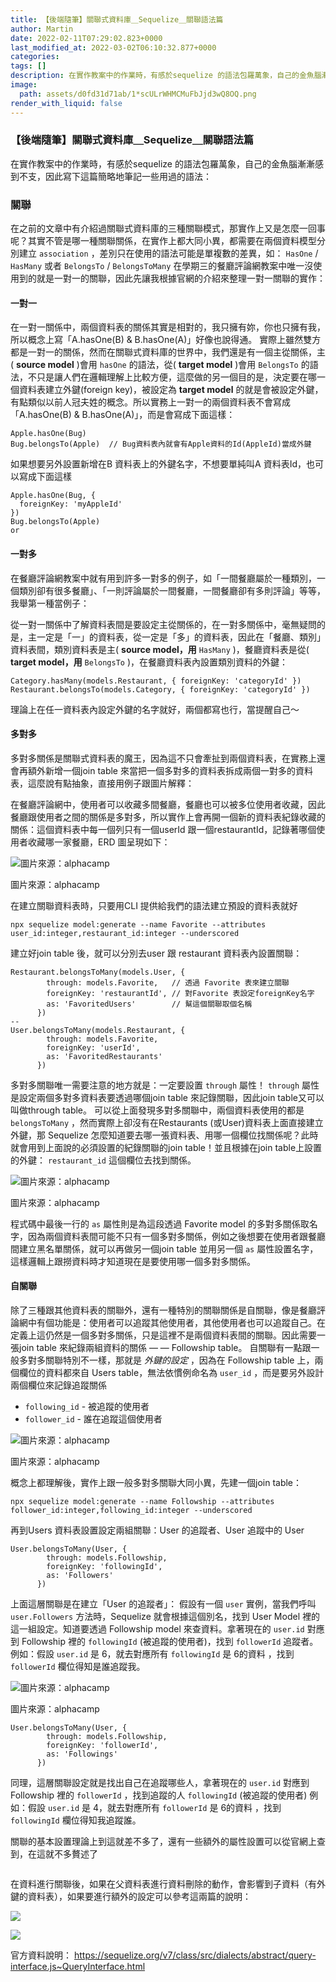 ```yaml
---
title: 【後端隨筆】關聯式資料庫＿Sequelize＿關聯語法篇
author: Martin
date: 2022-02-11T07:29:02.823+0000
last_modified_at: 2022-03-02T06:10:32.877+0000
categories: 
tags: []
description: 在實作教案中的作業時，有感於sequelize 的語法包羅萬象，自己的金魚腦漸漸感到不支，因此寫下這篇簡略地筆記一些用過的語法：
image:
  path: assets/d0fd31d71ab/1*scULrWHMCMuFbJjd3wQ8OQ.png
render_with_liquid: false
---
```


### 【後端隨筆】關聯式資料庫＿Sequelize＿關聯語法篇

在實作教案中的作業時，有感於sequelize 的語法包羅萬象，自己的金魚腦漸漸感到不支，因此寫下這篇簡略地筆記一些用過的語法：
### 關聯

在之前的文章中有介紹過關聯式資料庫的三種關聯模式，那實作上又是怎麼一回事呢？其實不管是哪一種關聯關係，在實作上都大同小異，都需要在兩個資料模型分別建立 `association` ，差別只在使用的語法可能是單複數的差異，如： `HasOne` / `HasMany` 或者 `BelongsTo` / `BelongsToMany` 
在學期三的餐廳評論網教案中唯一沒使用到的就是一對一的關聯，因此先讓我根據官網的介紹來整理一對一關聯的實作：
#### 一對一

在一對一關係中，兩個資料表的關係其實是相對的，我只擁有妳，你也只擁有我，所以概念上寫「A\.hasOne\(B\) & B\.hasOne\(A\)」好像也說得通。
實際上雖然雙方都是一對一的關係，然而在關聯式資料庫的世界中，我們還是有一個主從關係，主\( **source model** \)會用 `hasOne` 的語法，從\( **target model** \)會用 `BelongsTo` 的語法，不只是讓人們在邏輯理解上比較方便，這麼做的另一個目的是，決定要在哪一個資料表建立外鍵\(foreign key\)，被設定為 **target model** 的就是會被設定外鍵，有點類似以前人冠夫姓的概念。所以實務上一對一的兩個資料表不會寫成「A\.hasOne\(B\) & B\.hasOne\(A\)」，而是會寫成下面這樣：
```
Apple.hasOne(Bug)
Bug.belongsTo(Apple)  // Bug資料表內就會有Apple資料的Id(AppleId)當成外鍵
```

如果想要另外設置新增在B 資料表上的外鍵名字，不想要單純叫A 資料表Id，也可以寫成下面這樣
```
Apple.hasOne(Bug, {   
  foreignKey: 'myAppleId' 
})
Bug.belongsTo(Apple)
or
```
#### 一對多

在餐廳評論網教案中就有用到許多一對多的例子，如「一間餐廳屬於一種類別，一個類別卻有很多餐廳」、「一則評論屬於一間餐廳，一間餐廳卻有多則評論」等等，我舉第一種當例子：

從一對一關係中了解資料表間是要設定主從關係的，在一對多關係中，毫無疑問的是，主一定是「一」的資料表，從一定是「多」的資料表，因此在「餐廳、類別」資料表間，類別資料表是主\( **source model，用** `HasMany` \)，餐廳資料表是從\( **target model，用** `BelongsTo` \)，在餐廳資料表內設置類別資料的外鍵：
```
Category.hasMany(models.Restaurant, { foreignKey: 'categoryId' })
Restaurant.belongsTo(models.Category, { foreignKey: 'categoryId' })
```

理論上在任一資料表內設定外鍵的名字就好，兩個都寫也行，當提醒自己～
#### 多對多

多對多關係是關聯式資料表的魔王，因為這不只會牽扯到兩個資料表，在實務上還會再額外新增一個join table 來當把一個多對多的資料表拆成兩個一對多的資料表，這麼說有點抽象，直接用例子跟圖片解釋：

在餐廳評論網中，使用者可以收藏多間餐廳，餐廳也可以被多位使用者收藏，因此餐廳跟使用者之間的關係是多對多，所以實作上會再開一個新的資料表紀錄收藏的關係：這個資料表中每一個列只有一個userId 跟一個restaurantId，記錄著哪個使用者收藏哪一家餐廳，ERD 圖呈現如下：


![圖片來源：alphacamp](/assets/d0fd31d71ab/1*scULrWHMCMuFbJjd3wQ8OQ.png)

圖片來源：alphacamp

在建立關聯資料表時，只要用CLI 提供給我們的語法建立預設的資料表就好
```
npx sequelize model:generate --name Favorite --attributes user_id:integer,restaurant_id:integer --underscored
```

建立好join table 後，就可以分別去user 跟 restaurant 資料表內設置關聯：
```
Restaurant.belongsToMany(models.User, {
        through: models.Favorite,   // 透過 Favorite 表來建立關聯
        foreignKey: 'restaurantId', // 對Favorite 表設定foreignKey名字
        as: 'FavoritedUsers'        // 幫這個關聯取個名稱
      })
--
User.belongsToMany(models.Restaurant, {
        through: models.Favorite,  
        foreignKey: 'userId',
        as: 'FavoritedRestaurants'
      })
```

多對多關聯唯一需要注意的地方就是：一定要設置 `through` 屬性！ `through` 屬性是設定兩個多對多資料表要透過哪個join table 來記錄關聯，因此join table又可以叫做through table。
可以從上面發現多對多關聯中，兩個資料表使用的都是 `belongsToMany` ，然而實際上卻沒有在Restaurants \(或User\)資料表上面直接建立外鍵，那 Sequelize 怎麼知道要去哪一張資料表、用哪一個欄位找關係呢？此時就會用到上面說的必須設置的紀錄關聯的join table！並且根據在join table上設置的外鍵： `restaurant_id` 這個欄位去找到關係。


![圖片來源：alphacamp](/assets/d0fd31d71ab/1*dN7zAewmqAKoZOZyqedOCw.png)

圖片來源：alphacamp

程式碼中最後一行的 `as` 屬性則是為這段透過 Favorite model 的多對多關係取名字，因為兩個資料表間可能不只有一個多對多關係，例如之後想要在使用者跟餐廳間建立黑名單關係，就可以再做另一個join table 並用另一個 `as` 屬性設置名字，這樣邏輯上跟撈資料時才知道現在是要使用哪一個多對多關係。
#### 自關聯

除了三種跟其他資料表的關聯外，還有一種特別的關聯關係是自關聯，像是餐廳評論網中有個功能是：使用者可以追蹤其他使用者，其他使用者也可以追蹤自己。在定義上這仍然是一個多對多關係，只是這裡不是兩個資料表間的關聯。因此需要一張join table 來紀錄兩組資料的關係 — — Followship table。
自關聯有一點跟一般多對多關聯特別不一樣，那就是 _外鍵的設定_ ，因為在 Followship table 上，兩個欄位的資料都來自 Users table，無法依慣例命名為 `user_id` ，而是要另外設計兩個欄位來記錄追蹤關係
- `following_id` \- 被追蹤的使用者
- `follower_id` \- 誰在追蹤這個使用者



![圖片來源：alphacamp](/assets/d0fd31d71ab/1*Aa1rfC6gnjpXVoQStNg4og.png)

圖片來源：alphacamp

概念上都理解後，實作上跟一般多對多關聯大同小異，先建一個join table：
```
npx sequelize model:generate --name Followship --attributes follower_id:integer,following_id:integer --underscored
```

再到Users 資料表設置設定兩組關聯：User 的追蹤者、User 追蹤中的 User
```
User.belongsToMany(User, {
        through: models.Followship,
        foreignKey: 'followingId',
        as: 'Followers'
      })
```

上面這層關聯是在建立「User 的追蹤者」：
假設有一個 `user` 實例，當我們呼叫 `user.Followers` 方法時，Sequelize 就會根據這個別名，找到 User Model 裡的這一組設定。知道要透過 Followship model 來查資料。拿著現在的 `user.id` 對應到 Followship 裡的 `followingId` \(被追蹤的使用者\)，找到 `followerId` 追蹤者。
例如：假設 `user.id` 是 6，就去對應所有 `followingId` 是 6的資料 ，找到 `followerId` 欄位得知是誰追蹤我。


![圖片來源：alphacamp](/assets/d0fd31d71ab/1*Aa1rfC6gnjpXVoQStNg4og.png)

圖片來源：alphacamp
```
User.belongsToMany(User, {
        through: models.Followship,
        foreignKey: 'followerId',
        as: 'Followings'
      })
```

同理，這層關聯設定就是找出自己在追蹤哪些人，拿著現在的 `user.id` 對應到 Followship 裡的 `followerId` ，找到追蹤的人 `followingId` \(被追蹤的使用者\)
例如：假設 `user.id` 是 4，就去對應所有 `followerId` 是 6的資料 ，找到 `followingId` 欄位得知我追蹤誰。

關聯的基本設置理論上到這就差不多了，還有一些額外的屬性設置可以從官網上查到，在這就不多贅述了


[![]()](https://sequelize.org/master/manual/assocs.html)


在資料進行關聯後，如果在父資料表進行資料刪除的動作，會影響到子資料（有外鍵的資料表），如果要進行額外的設定可以參考這兩篇的說明：


[![](https://ithelp.ithome.com.tw/storage/image/fbpic.jpg)](https://ithelp.ithome.com.tw/articles/10140269)



[![](https://ithelp.ithome.com.tw/storage/image/fbpic.jpg)](https://ithelp.ithome.com.tw/articles/10140390)


官方資料說明： [https://sequelize\.org/v7/class/src/dialects/abstract/query\-interface\.js~QueryInterface\.html](https://sequelize.org/v7/class/src/dialects/abstract/query-interface.js~QueryInterface.html)




